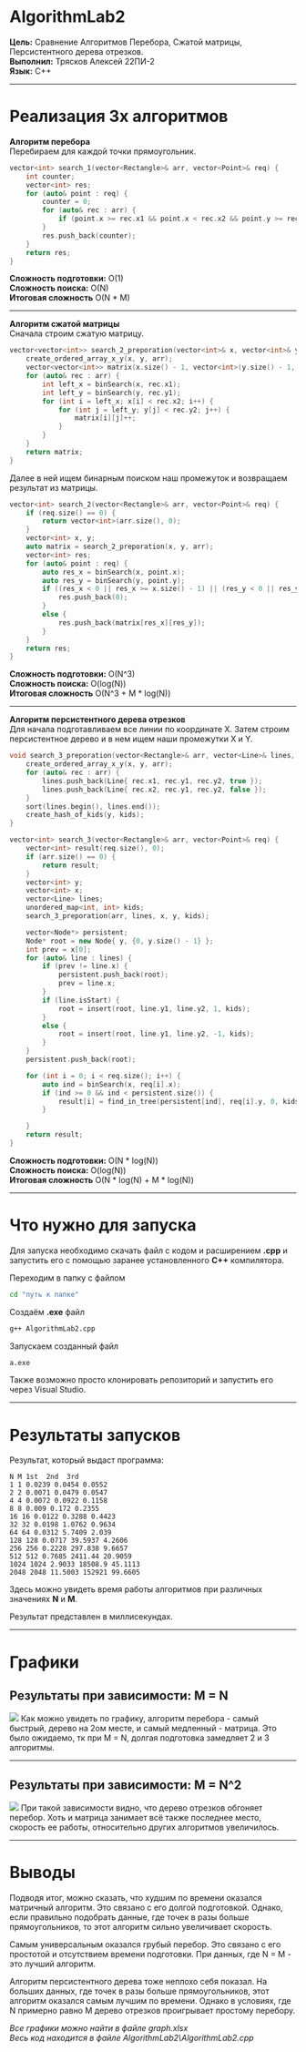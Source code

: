 # **AlgorithmLab2** 
**Цель:** Сравнение Алгоритмов Перебора, Сжатой матрицы, Персистентного дерева отрезков.  
**Выполнил:** Трясков Алексей 22ПИ-2  
**Язык:** C++
___
# Реализация 3х алгоритмов
**Алгоритм перебора**  
Перебираем для каждой точки прямоугольник.

```C++
vector<int> search_1(vector<Rectangle>& arr, vector<Point>& req) {
    int counter;
    vector<int> res;
    for (auto& point : req) {
        counter = 0;
        for (auto& rec : arr) {
            if (point.x >= rec.x1 && point.x < rec.x2 && point.y >= rec.y1 && point.y < rec.y2) counter++;
        }
        res.push_back(counter);
    }
    return res;
}
```

**Сложность подготовки:** O(1)  
**Сложность поиска:** O(N)  
**Итоговая сложность** O(N * M) 
___
**Алгоритм сжатой матрицы**  
Сначала строим сжатую матрицу.

```C++
vector<vector<int>> search_2_preporation(vector<int>& x, vector<int>& y, vector<Rectangle>& arr) {
    create_ordered_array_x_y(x, y, arr);
    vector<vector<int>> matrix(x.size() - 1, vector<int>(y.size() - 1, 0));
    for (auto& rec : arr) {
        int left_x = binSearch(x, rec.x1);
        int left_y = binSearch(y, rec.y1);
        for (int i = left_x; x[i] < rec.x2; i++) {
            for (int j = left_y; y[j] < rec.y2; j++) {
                matrix[i][j]++;
            }
        }
    }
    return matrix;
}
```

Далее в ней ищем бинарным поиском наш промежуток и возвращаем результат из матрицы.

```C++
vector<int> search_2(vector<Rectangle>& arr, vector<Point>& req) {
    if (req.size() == 0) {
        return vector<int>(arr.size(), 0);
    }
    vector<int> x, y;
    auto matrix = search_2_preporation(x, y, arr);
    vector<int> res;
    for (auto& point : req) {
        auto res_x = binSearch(x, point.x);
        auto res_y = binSearch(y, point.y);
        if ((res_x < 0 || res_x >= x.size() - 1) || (res_y < 0 || res_y >= y.size() - 1)) {
            res.push_back(0);
        }
        else {
            res.push_back(matrix[res_x][res_y]);
        }
    }
    return res;
}
```

**Сложность подготовки:** O(N^3)  
**Сложность поиска:** O(log(N))  
**Итоговая сложность** O(N^3 + M * log(N)) 
___
**Алгоритм персистентного дерева отрезков**  
Для начала подготавливаем все линии по координате Х. Затем строим персистентное дерево и в нем ищем наши промежутки X и Y. 

```C++
void search_3_preporation(vector<Rectangle>& arr, vector<Line>& lines, vector<int>& x, vector<int>& y, unordered_map<int, int>& kids) {
    create_ordered_array_x_y(x, y, arr);
    for (auto& rec : arr) {
        lines.push_back(Line{ rec.x1, rec.y1, rec.y2, true });
        lines.push_back(Line{ rec.x2, rec.y1, rec.y2, false });
    }
    sort(lines.begin(), lines.end());
    create_hash_of_kids(y, kids);
}

vector<int> search_3(vector<Rectangle>& arr, vector<Point>& req) {
    vector<int> result(req.size(), 0);
    if (arr.size() == 0) {
        return result;
    }
    vector<int> y;
    vector<int> x;
    vector<Line> lines;
    unordered_map<int, int> kids;
    search_3_preporation(arr, lines, x, y, kids);

    vector<Node*> persistent;
    Node* root = new Node{ y, {0, y.size() - 1} };
    int prev = x[0];
    for (auto& line : lines) {
        if (prev != line.x) {
            persistent.push_back(root);
            prev = line.x;
        }
        if (line.isStart) {
            root = insert(root, line.y1, line.y2, 1, kids);
        }
        else {
            root = insert(root, line.y1, line.y2, -1, kids);
        }
    }
    persistent.push_back(root);

    for (int i = 0; i < req.size(); i++) {
        auto ind = binSearch(x, req[i].x);
        if (ind >= 0 && ind < persistent.size()) {
            result[i] = find_in_tree(persistent[ind], req[i].y, 0, kids);
        }

    }
    return result;
}
```

**Сложность подготовки:** O(N * log(N))  
**Сложность поиска:** O(log(N))    
**Итоговая сложность** O(N * log(N) + M * log(N))
___  

# Что нужно для запуска

Для запуска необходимо скачать файл с кодом и расширением **.cpp** и запустить его с помощью заранее установленного **C++** компилятора. 

Переходим в папку с файлом

```cmd
cd "путь к папке"
```

Создаём **.exe** файл

```cmd
g++ AlgorithmLab2.cpp
```

Запускаем созданный файл

```cmd
a.exe
```
Также возможно просто клонировать репозиторий и запустить его через Visual Studio.
___
# Результаты запусков

Результат, который выдаст программа:

```
N M 1st  2nd  3rd
1 1 0.0239 0.0454 0.0552
2 2 0.0071 0.0479 0.0547
4 4 0.0072 0.0922 0.1158
8 8 0.009 0.172 0.2355
16 16 0.0122 0.3288 0.4423
32 32 0.0198 1.0762 0.9634
64 64 0.0312 5.7409 2.039
128 128 0.0717 39.5937 4.2606
256 256 0.2228 297.838 9.6657
512 512 0.7685 2411.44 20.9059
1024 1024 2.9033 18508.9 45.1113
2048 2048 11.5003 152921 99.6605
```


Здесь можно увидеть время работы алгоритмов при различных значениях **N** и **M**.

Результат представлен в миллисекундах.
___
# Графики

## Результаты при зависимости: M = N
<img src="img/M=N_graph.png">
Как можно увидеть по графику, алгоритм перебора - самый быстрый, дерево на 2ом месте, и самый медленный - матрица. 
Это было ожидаемо, тк при M = N, долгая подготовка замедляет 2 и 3 алгоритмы.

___

## Результаты при зависимости: M = N^2
<img src="img/M=N^2_graph.png">
При такой зависимости видно, что дерево отрезков обгоняет перебор. Хоть и матрица занимает всё также последнее место, скорость ее работы, относительно других алгоритмов увеличилось. 


___
# Выводы
Подводя итог, можно сказать, что худшим по времени оказался матричный алгоритм. Это связано с его долгой подготовкой. Однако, если правильно подобрать данные, где точек в разы больше прямоугольников, то этот алгоритм сильно увеличивает скорость.

Самым универсальным оказался грубый перебор. Это связано с его простотой и отсутствием времени подготовки. При данных, где N = M - это лучший алгоритм.

Алгоритм персистентного дерева тоже неплохо себя показал. На больших данных, где точек в разы больше прямоугольников, этот алгоритм оказался самым лучшим по времени. Однако в условиях, где N примерно равно M дерево отрезков проигрывает простому перебору.

*Все графики можно найти в файле graph.xlsx*  
*Весь код находится в файле AlgorithmLab2\AlgorithmLab2.cpp*
